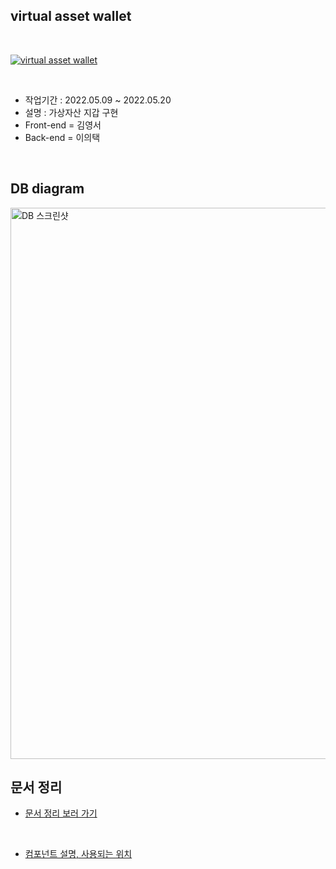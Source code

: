 ## virtual asset wallet

<br/>

[![virtual asset wallet](https://i.ytimg.com/an_webp/vgL40S1QpMk/mqdefault_6s.webp?du=3000&sqp=CMWXwJQG&rs=AOn4CLCm9EllcRnLdldUoCc92za_s6IgKQ)](https://youtu.be/vgL40S1QpMk)

<br/>

- 작업기간 : 2022.05.09 ~ 2022.05.20
- 설명 : 가상자산 지갑 구현
- Front-end = 김영서
- Back-end = 이의택

<br/>

## DB diagram

<img width="882" alt="DB 스크린샷" src="/images/db.png">

<br/>

## 문서 정리

- [문서 정리 보러 가기](https://valiant-ankle-585.notion.site/c41c4b01cd6844aeb24b44d165414b85)

<br>

- [컴포넌트 설명, 사용되는 위치](https://valiant-ankle-585.notion.site/f547339232df4c0b8b82aa1d5b67068f)

